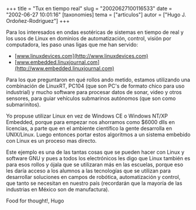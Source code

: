 +++
title = "Tux en tiempo real"
slug = "20020627100116533"
date = "2002-06-27 10:01:16"
[taxonomies]
tema = ["articulos"]
autor = ["Hugo J. Ordoñez-Rodriguez"]
+++

Para los interesados en ondas esotéricas de sistemas en tiempo de real y
los usos de Linux en dominios de automatización, control, visión por
computadora, les paso unas ligas que me han servido:

-   [www.linuxdevices.com](http://www.linuxdevices.com)
-   [www.embedded.linuxjournal.com](http://www.embedded.linuxjournal.com)

<!-- more -->
Para los que preguntaron en qué rollos ando metido, estamos utilizando
una combinación de LinuxRT, PC104 (que son PC's de formato chico para
uso industrial) y mucho software para procesar datos de sonar, video y
otros sensores, para guiar vehículos submarinos autónomos (que son como
submarinitos).

Yo propuse utilizar Linux en vez de Windows CE o Windows NT/XP Embedded,
porque para empezar nos ahorramos como $6000 dlls en licencias, a parte
que en el ambiente científico la gente desarrolla en UNIX/Linux. Luego
entonces portar estos algoritmos a un sistema embebido con Linux es un
proceso mas directo.

Este ejemplo es una de las tantas cosas que se pueden hacer con Linux y
software GNU y pues a todos los electrónicos les digo que Linux también
es para esos rollos y ójala que se utilizaran más en las escuelas,
porque eso les daría acceso a los alumnos a las tecnologías que se
utilizan para desarrollar soluciones en campos de robótica,
automatización y control, que tanto se necesitan en nuestro país
(recordarán que la mayoría de las industrias en México son de
manufactura).

Food for thought!, Hugo

